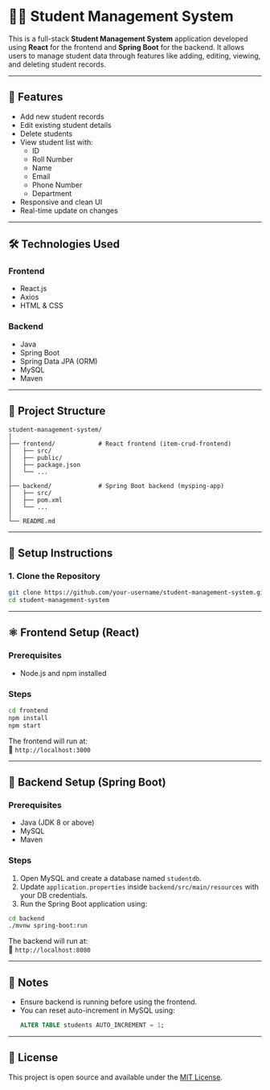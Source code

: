 
# 🧑‍🎓 Student Management System

This is a full-stack **Student Management System** application developed using **React** for the frontend and **Spring Boot** for the backend. It allows users to manage student data through features like adding, editing, viewing, and deleting student records.

---

## 🌟 Features

- Add new student records
- Edit existing student details
- Delete students
- View student list with:
  - ID
  - Roll Number
  - Name
  - Email
  - Phone Number
  - Department
- Responsive and clean UI
- Real-time update on changes

---

## 🛠️ Technologies Used

### Frontend

- React.js
- Axios
- HTML & CSS

### Backend

- Java
- Spring Boot
- Spring Data JPA (ORM)
- MySQL
- Maven

---

## 📁 Project Structure

```
student-management-system/
│
├── frontend/            # React frontend (item-crud-frontend)
│   ├── src/
│   ├── public/
│   ├── package.json
│   └── ...
│
├── backend/             # Spring Boot backend (mysping-app)
│   ├── src/
│   ├── pom.xml
│   └── ...
│
└── README.md
```

---

## 🚀 Setup Instructions

### 1. Clone the Repository

```bash
git clone https://github.com/your-username/student-management-system.git
cd student-management-system
```

---

## ⚛️ Frontend Setup (React)

### Prerequisites

- Node.js and npm installed

### Steps

```bash
cd frontend
npm install
npm start
```

The frontend will run at:  
📍 `http://localhost:3000`

---

## 🔧 Backend Setup (Spring Boot)

### Prerequisites

- Java (JDK 8 or above)
- MySQL
- Maven

### Steps

1. Open MySQL and create a database named `studentdb`.
2. Update `application.properties` inside `backend/src/main/resources` with your DB credentials.
3. Run the Spring Boot application using:

```bash
cd backend
./mvnw spring-boot:run
```

The backend will run at:  
📍 `http://localhost:8080`

---

## 🧠 Notes

- Ensure backend is running before using the frontend.
- You can reset auto-increment in MySQL using:
  ```sql
  ALTER TABLE students AUTO_INCREMENT = 1;
  ```

---

## 📝 License

This project is open source and available under the [MIT License](LICENSE).
